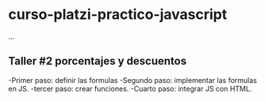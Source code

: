 # curso-platzi-practico-javascript

...
## Taller #2 porcentajes y descuentos

-Primer paso: definir las formulas
-Segundo paso: implementar las formulas en JS.
-tercer paso: crear funciones.
-Cuarto paso: integrar JS con HTML.